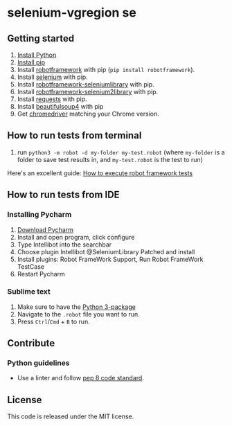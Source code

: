 # selenium-vgregion se #

## Getting started ##

1. [Install Python](https://www.python.org/downloads/)
2. [Install pip](https://pip.pypa.io/en/stable/installing/)
3. Install [robotframework](https://pypi.org/project/robotframework/) with pip (`pip install robotframework`).
4. Install [selenium](https://pypi.org/project/selenium/) with pip.
5. Install [robotframework-seleniumlibrary](https://pypi.org/project/robotframework-seleniumlibrary/) with pip.
5. Install [robotframework-selenium2library](https://pypi.org/project/robotframework-selenium2library/) with pip.
7. Install [requests](https://pypi.org/project/requests/) with pip.
8. Install [beautifulsoup4](https://pypi.org/project/beautifulsoup4/) with pip
8. Get [chromedriver](http://chromedriver.chromium.org/downloads) matching your Chrome version.

## How to run tests from terminal ##

1. run `python3 -m robot -d my-folder my-test.robot`
(where `my-folder` is a folder to save test results in, and `my-test.robot` is the test to run)

Here's an excellent guide: [How to execute robot framework tests](https://gist.github.com/GLMeece/c26aae72fb1f8aa5192065793aab3477)

## How to run tests from IDE ##

### Installing Pycharm ###

1. [Download Pycharm](https://www.jetbrains.com/pycharm/download/#section=windows)
2. Install and open program, click configure
3. Type Intellibot into the searchbar
4. Choose plugin Intellibot @SeleniumLibrary Patched and install
5. Install plugins: Robot FrameWork Support, Run Robot FrameWork TestCase
6. Restart Pycharm

### Sublime text ###

1. Make sure to have the [Python 3-package](https://packagecontrol.io/packages/Python%203)
2. Navigate to the `.robot` file you want to run.
3. Press `Ctrl`/`Cmd` + `B` to run.

## Contribute ##

### Python guidelines ###

- Use a linter and follow [pep 8 code standard](https://www.python.org/dev/peps/pep-0008/).

## License ##

This code is released under the MIT license.


